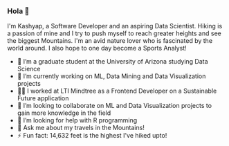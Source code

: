 ### Hola 👋

I'm Kashyap, a Software Developer and an aspiring Data Scientist. Hiking is a passion of mine and I try to push myself to reach greater heights and see the biggest Mountains. I'm an avid nature lover who is fascinated by the world around. I also hope to one day become a Sports Analyst!

- 🌱 I’m a graduate student at the University of Arizona studying Data Science
- 🔭 I’m currently working on ML, Data Mining and Data Visualization projects
- 👨‍💻 I worked at LTI Mindtree as a Frontend Developer on a Sustainable Future application
- 👯 I’m looking to collaborate on ML and Data Visualization projects to gain more knowledge in the field
- 🤔 I’m looking for help with R programming
- 💬 Ask me about my travels in the Mountains!
- ⚡ Fun fact: 14,632 feet is the highest I've hiked upto!
<!--
**KashyapNadendla/KashyapNadendla** is a ✨ _special_ ✨ repository because its `README.md` (this file) appears on your GitHub profile.

Here are some ideas to get you started:


-->

